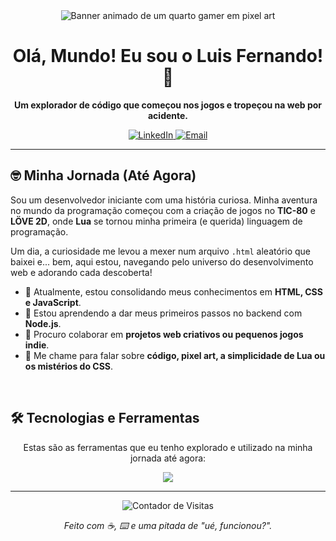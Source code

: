 <!-- 
  Perfil de Luis Fernando (suntzar)
  Versão 3.0: Focada na história e com um visual matador para as tecnologias.
-->

<div align="center">

  <!-- Banner animado para dar aquele toque especial -->
  <img src="https://i.pinimg.com/originals/fd/52/14/fd521441005da83e481974ad55ed8e06.gif" alt="Banner animado de um quarto gamer em pixel art"/>

  <h1>
    Olá, Mundo! Eu sou o Luis Fernando! 👋
  </h1>

  <p>
    <b>Um explorador de código que começou nos jogos e tropeçou na web por acidente.</b>
  </p>
  
  <!-- Lembre-se de atualizar seus links aqui! -->
  <p>
    <a href="https://www.linkedin.com/in/[SEU_LINKEDIN]/" target="_blank">
      <img alt="LinkedIn" src="https://img.shields.io/badge/LinkedIn-0077B5?style=for-the-badge&logo=linkedin&logoColor=white">
    </a>
    <a href="mailto:[SEU_EMAIL@exemplo.com]">
      <img alt="Email" src="https://img.shields.io/badge/Email-D14836?style=for-the-badge&logo=gmail&logoColor=white">
    </a>
  </p>
</div>

---

## 🤓 Minha Jornada (Até Agora)

<p>
  Sou um desenvolvedor iniciante com uma história curiosa. Minha aventura no mundo da programação começou com a criação de jogos no <b>TIC-80</b> e <b>LÖVE 2D</b>, onde <b>Lua</b> se tornou minha primeira (e querida) linguagem de programação.
</p>
<p>
  Um dia, a curiosidade me levou a mexer num arquivo <code>.html</code> aleatório que baixei e... bem, aqui estou, navegando pelo universo do desenvolvimento web e adorando cada descoberta!
</p>

- 🔭 Atualmente, estou consolidando meus conhecimentos em **HTML, CSS e JavaScript**.
- 🌱 Estou aprendendo a dar meus primeiros passos no backend com **Node.js**.
- 👯 Procuro colaborar em **projetos web criativos ou pequenos jogos indie**.
- 💬 Me chame para falar sobre **código, pixel art, a simplicidade de Lua ou os mistérios do CSS**.

<br>

## 🛠️ Tecnologias e Ferramentas

<p align="center">
  Estas são as ferramentas que eu tenho explorado e utilizado na minha jornada até agora:
</p>

<!-- 
  Ícones de skillicons.dev 
  O parâmetro 'i' define os ícones (lua, js, py, etc.)
  O parâmetro 'perline' define quantos ícones por linha para um layout mais limpo.
-->
<p align="center">
  <a href="https://skillicons.dev">
    <img src="https://skillicons.dev/icons?i=lua,js,py,html,css,nodejs,git,vscode&perline=4" />
  </a>
</p>

---

<div align="center">
  <img src="https://komarev.com/ghpvc/?username=suntzar&label=VISITANTES_DO_PERFIL&color=blueviolet&style=flat-square" alt="Contador de Visitas" />
  <p>
    <em>Feito com ☕, ⌨️ e uma pitada de "ué, funcionou?".</em>
  </p>
</div>
